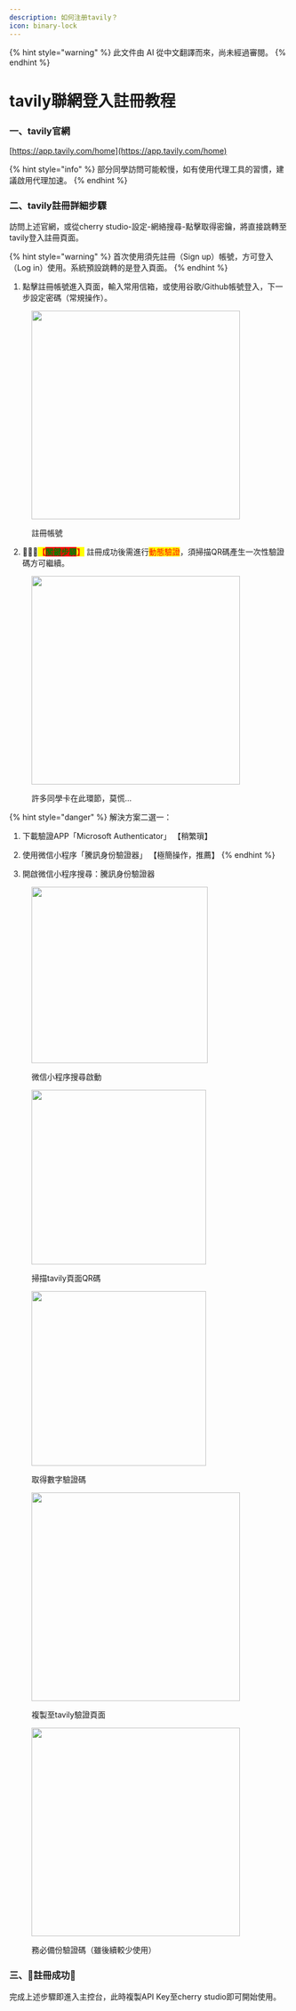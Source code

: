 ```yaml
---
description: 如何注册tavily？
icon: binary-lock
---
```


{% hint style="warning" %}
此文件由 AI 從中文翻譯而來，尚未經過審閱。
{% endhint %}

# tavily聯網登入註冊教程

### 一、tavily官網

[https://app.tavily.com/home](https://app.tavily.com/home)

{% hint style="info" %}
部分同學訪問可能較慢，如有使用代理工具的習慣，建議啟用代理加速。
{% endhint %}

### 二、tavily註冊詳細步驟

訪問上述官網，或從cherry studio-設定-網絡搜尋-點擊取得密鑰，將直接跳轉至tavily登入註冊頁面。

{% hint style="warning" %}
首次使用須先註冊（Sign up）帳號，方可登入（Log in）使用。系統預設跳轉的是登入頁面。
{% endhint %}

1. 點擊註冊帳號進入頁面，輸入常用信箱，或使用谷歌/Github帳號登入，下一步設定密碼（常規操作）。

<figure><img src="../../.gitbook/assets/image (117).png" alt="" width="375"><figcaption><p>註冊帳號</p></figcaption></figure>

2. 🚨🚨🚨<mark style="color:red;">**【**</mark><mark style="color:green;background-color:red;">**關鍵步驟**</mark><mark style="color:red;">**】**</mark> 註冊成功後需進行<mark style="color:red;">動態驗證</mark>，須掃描QR碼產生一次性驗證碼方可繼續。

<figure><img src="../../.gitbook/assets/image (118).png" alt="" width="375"><figcaption><p>許多同學卡在此環節，莫慌...</p></figcaption></figure>

{% hint style="danger" %}
解決方案二選一：
1. 下載驗證APP「Microsoft Authenticator」 【稍繁瑣】
2. 使用微信小程序「騰訊身份驗證器」 【極簡操作，推薦】
{% endhint %}

3. 開啟微信小程序搜尋：騰訊身份驗證器

<figure><img src="../../.gitbook/assets/image (119).png" alt="" width="317"><figcaption><p>微信小程序搜尋啟動</p></figcaption></figure>

<figure><img src="../../.gitbook/assets/image (120).png" alt="" width="314"><figcaption><p>掃描tavily頁面QR碼</p></figcaption></figure>

<figure><img src="../../.gitbook/assets/image (123).png" alt="" width="314"><figcaption><p>取得數字驗證碼</p></figcaption></figure>

<figure><img src="../../.gitbook/assets/image (122).png" alt="" width="375"><figcaption><p>複製至tavily驗證頁面</p></figcaption></figure>

<figure><img src="../../.gitbook/assets/image (124).png" alt="" width="375"><figcaption><p>務必備份驗證碼（雖後續較少使用）</p></figcaption></figure>

### 三、🎉註冊成功🎉

完成上述步驟即進入主控台，此時複製API Key至cherry studio即可開始使用。

<figure><img src="../../.gitbook/assets/image (114).png" alt=""><figcaption></figcaption></figure>